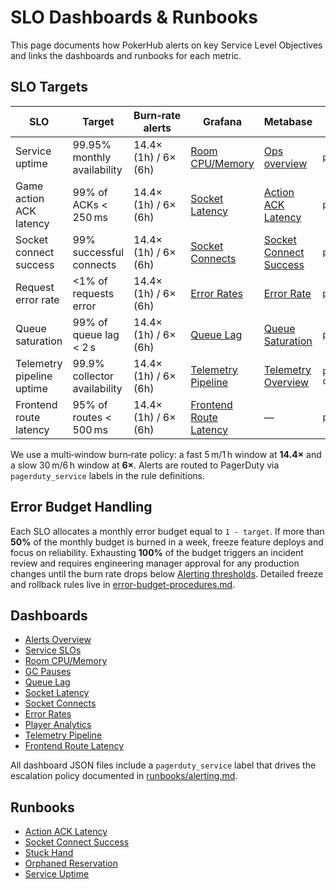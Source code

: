 # SLO Dashboards & Runbooks

This page documents how PokerHub alerts on key Service Level Objectives and links the dashboards and runbooks for each metric.

## SLO Targets
| SLO | Target | Burn‑rate alerts | Grafana | Metabase | PagerDuty Service |
| --- | --- | --- | --- | --- | --- |
| Service uptime | 99.95% monthly availability | 14.4× (1h) / 6× (6h) | [Room CPU/Memory](../infrastructure/observability/room-cpu-memory-dashboard.json) | [Ops overview](analytics-dashboards.md) | `pokerhub-sre` |
| Game action ACK latency | 99% of ACKs < 250 ms | 14.4× (1h) / 6× (6h) | [Socket Latency](../infrastructure/observability/socket-latency-dashboard.json) | [Action ACK Latency](analytics-dashboards.md#action-ack-latency-1) | `pokerhub-sre` |
| Socket connect success | 99% successful connects | 14.4× (1h) / 6× (6h) | [Socket Connects](../infrastructure/observability/socket-connects-dashboard.json) | [Socket Connect Success](analytics-dashboards.md#socket-connect-success-1) | `pokerhub-sre` |
| Request error rate | <1% of requests error | 14.4× (1h) / 6× (6h) | [Error Rates](../infrastructure/observability/error-rates-dashboard.json) | [Error Rate](analytics-dashboards.md#error-rate-1) | `pokerhub-sre` |
| Queue saturation | 99% of queue lag < 2 s | 14.4× (1h) / 6× (6h) | [Queue Lag](../infrastructure/observability/queue-lag-dashboard.json) | [Queue Saturation](analytics-dashboards.md#queue-saturation-1) | `pokerhub-eng` |
| Telemetry pipeline uptime | 99.9% collector availability | 14.4× (1h) / 6× (6h) | [Telemetry Pipeline](../infra/observability/otel-dashboard.json) | [Telemetry Overview](analytics-dashboards.md#telemetry-overview) | `pokerhub-observability` |
| Frontend route latency | 95% of routes < 500 ms | 14.4× (1h) / 6× (6h) | [Frontend Route Latency](analytics-dashboards.md#frontend-route-latency) | — | `pokerhub-eng` |

We use a multi‑window burn‑rate policy: a fast 5 m/1 h window at **14.4×** and a slow 30 m/6 h window at **6×**. Alerts are routed to PagerDuty via `pagerduty_service` labels in the rule definitions.

## Error Budget Handling

Each SLO allocates a monthly error budget equal to `1 - target`. If more than **50%** of the monthly budget is burned in a week, freeze feature deploys and focus on reliability. Exhausting **100%** of the budget triggers an incident review and requires engineering manager approval for any production changes until the burn rate drops below [Alerting thresholds](runbooks/alerting.md#severity-tiers). Detailed freeze and rollback rules live in [error-budget-procedures.md](error-budget-procedures.md).

## Dashboards
- [Alerts Overview](../infrastructure/observability/alerts-overview-grafana.json)
- [Service SLOs](../infrastructure/observability/slo-dashboard.json)
- [Room CPU/Memory](../infrastructure/observability/room-cpu-memory-dashboard.json)
- [GC Pauses](../infrastructure/observability/gc-pauses-dashboard.json)
- [Queue Lag](../infrastructure/observability/queue-lag-dashboard.json)
- [Socket Latency](../infrastructure/observability/socket-latency-dashboard.json)
- [Socket Connects](../infrastructure/observability/socket-connects-dashboard.json)
- [Error Rates](../infrastructure/observability/error-rates-dashboard.json)
- [Player Analytics](../infrastructure/observability/player-analytics-dashboard.json)
- [Telemetry Pipeline](../infra/observability/otel-dashboard.json)
- [Frontend Route Latency](analytics-dashboards.md#frontend-route-latency)

All dashboard JSON files include a `pagerduty_service` label that drives the escalation policy documented in [runbooks/alerting.md](runbooks/alerting.md#escalation-policies).

## Runbooks
- [Action ACK Latency](runbooks/action-ack-latency.md)
- [Socket Connect Success](runbooks/socket-connect-success.md)
- [Stuck Hand](runbooks/stuck-hand.md)
- [Orphaned Reservation](runbooks/orphaned-reservation.md)
- [Service Uptime](runbooks/service-uptime.md)
